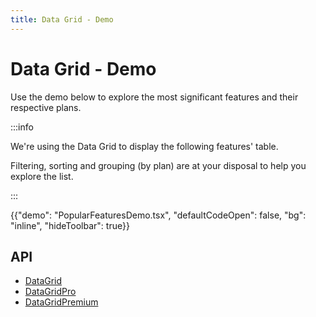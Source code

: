 ```yaml
---
title: Data Grid - Demo
---
```


# Data Grid - Demo

<p class="description">Use the demo below to explore the most significant features and their respective plans.</p>

:::info

We're using the Data Grid to display the following features' table.

Filtering, sorting and grouping (by plan) are at your disposal to help you explore the list.

:::

{{"demo": "PopularFeaturesDemo.tsx", "defaultCodeOpen": false, "bg": "inline", "hideToolbar": true}}

## API

- [DataGrid](/x/api/data-grid/data-grid/)
- [DataGridPro](/x/api/data-grid/data-grid-pro/)
- [DataGridPremium](/x/api/data-grid/data-grid-premium/)
